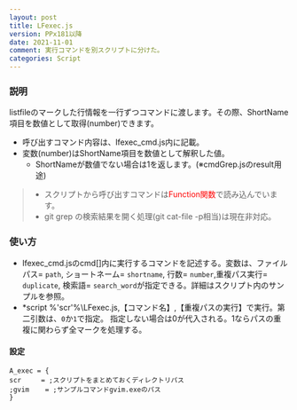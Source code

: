 ```yaml
---
layout: post
title: LFexec.js
version: PPx181以降
date: 2021-11-01
comment: 実行コマンドを別スクリプトに分けた。
categories: Script
---
```

### 説明
listfileのマークした行情報を一行ずつコマンドに渡します。その際、ShortName項目を数値として取得(number)できます。
- 呼び出すコマンド内容は、lfexec\_cmd\.js内に記載。
- 変数(number)はShortName項目を数値として解釈した値。
  - ShortNameが数値でない場合は1を返します。(※cmdGrep\.jsのresult用途)

> - スクリプトから呼び出すコマンドは<span style="color:red;">Function関数</span>で読み込んでいます。
> - git grep <commit hash>の検索結果を開く処理(git cat-file -p相当)は現在非対応。

### 使い方
- lfexec\_cmd\.jsのcmd[]内に実行するコマンドを記述する。変数は、ファイルパス= `path`, ショートネーム= `shortname`,
行数= `number`,重複パス実行= `duplicate`, 検索語= `search_word`が指定できる。詳細はスクリプト内のサンプルを参照。
- \*script %'scr'%\LFexec.js,【コマンド名】,【重複パスの実行】で実行。第二引数は、`0`か`1`で指定。
指定しない場合は0が代入される。1ならパスの重複に関わらず全マークを処理する。

#### 設定
```clean
A_exec = {
scr     = ;スクリプトをまとめておくディレクトリパス
;gvim    = ;サンプルコマンドgvim.exeのパス
}
```
<BR>
<script src="https://gist.github.com/tar80/326a561b4ab0b54579c825b44d5ece59.js"></script>
